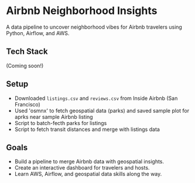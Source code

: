 # Airbnb Neighborhood Insights
A data pipeline to uncover neighborhood vibes for Airbnb travelers using Python, Airflow, and AWS.

## Tech Stack
(Coming soon!)

## Setup
- Downloaded `listings.csv` and `reviews.csv` from Inside Airbnb (San Francisco) 
- Used 'osmnx' to fetch geospatial data (parks) and saved sample plot for aprks near sample Airbnb listing
- Script to batch-fecth parks for listings
- Script to fetch transit distances and merge with listings data


## Goals
- Build a pipeline to merge Airbnb data with geospatial insights.
- Create an interactive dashboard for travelers and hosts.
- Learn AWS, Airflow, and geospatial data skills along the way.
